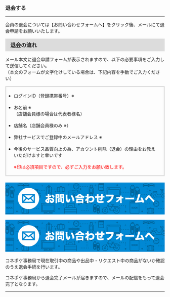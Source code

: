 <h3>退会する</h3>
<hr>

会員の退会については【お問い合わせフォームへ】をクリック後、メールにて退会申請をお願いいたします。

<div style="padding: 7px 15px; margin-top: 15px; margin-bottom: 15px; border: 1px solid #dcdcdc; background-color: #dcdcdc; font-size: 120%">
<strong>退会の流れ</strong>
</div>

メール本文に退会申請フォームが表示されますので、以下の必要事項をご入力して送信してください。  
（本文のフォームが文字化けしている場合は、下記内容を手動でご入力ください）

<div style="padding: 3px 15px 3px 0px; margin-top: 15px; margin-bottom: 20px; border: 3px solid #dcdcdc;">
<ul>
<li>ログインID（登録携帯番号）※</li>
<br>
<li>お名前 ※<br>
（店舗会員様の場合は代表者様名）</li>
<br>
<li>店舗名（店舗会員様のみ ※）</li>
<br>
<li>弊社サービスでご登録中のメールアドレス ※</li>
<br>
<li>今後のサービス品質向上の為、アカウント削除（退会）の理由をお教えいただけますと幸いです<br>
<br>
<font color="#ff0000">※印は必須項目ですので、必ずご入力をお願い致します。</font></li>
</ul>
</div>

<a href="mailto:cancel@conepoke.com?subject=退会申請&amp;body=%91%DE%89%EF%82%F0%82%B2%8A%F3%96%5D%82%CC%95%FB%82%CD%89%BA%8BL%82%CC%82%B2%93%FC%97%CD%82%F0%82%A8%8A%E8%82%A2%92v%82%B5%82%DC%82%B7%81B%0A%0A%81%A6%88%F3%82%CD%95K%90%7B%8D%80%96%DA%82%C5%82%B7%82%CC%82%C5%81A%95K%82%B8%82%B2%93%FC%97%CD%82%AD%82%BE%82%B3%82%A2%0A%0A---------------%0A%0A%81%9C%83%8D%83O%83C%83%93ID%81i%93o%98%5E%8Cg%91%D1%94%D4%8D%86%81j%81%A6%0A%0A%0A%81%9C%82%A8%96%BC%91O%20%81%A6%0A%81i%93X%95%DC%89%EF%88%F5%97l%82%CC%8F%EA%8D%87%82%CD%91%E3%95%5C%8E%D2%97l%96%BC%81j%0A%0A%0A%81%9C%93X%95%DC%96%BC%81i%93X%95%DC%89%EF%88%F5%97l%82%CC%82%DD%20%81%A6%81j%0A%0A%0A%81%9C%95%BE%8E%D0%83T%81%5B%83r%83X%82%C5%82%B2%93o%98%5E%92%86%82%CC%83%81%81%5B%83%8B%83A%83h%83%8C%83X%20%81%A6%0A%0A%0A%81%9C%8D%A1%8C%E3%82%CC%83T%81%5B%83r%83X%95i%8E%BF%8C%FC%8F%E3%82%CC%88%D7%81A%83A%83J%83E%83%93%83g%8D%ED%8F%9C%81i%91%DE%89%EF%81j%82%CC%97%9D%97R%82%F0%82%A8%8B%B3%82%A6%82%A2%82%BD%82%BE%82%AF%82%DC%82%B7%82%C6%8DK%82%A2%82%C5%82%B7%0A%0A%0A---------------%0A%0A%8F%E3%8BL%93%E0%97e%82%F0%82%B2%8BL%93%FC%8C%E3%81A%82%BB%82%CC%82%DC%82%DC%91%97%90M%82%B5%82%C4%82%AD%82%BE%82%B3%82%A2%81B"><img src="https://raw.githubusercontent.com/sendroidsFamily/useGuides/master/1.%E3%82%B3%E3%83%8D%E3%83%9D%E3%82%B1%E5%85%AC%E5%BC%8F%E3%82%AC%E3%82%A4%E3%83%89/%E5%88%9D%E3%82%81%E3%81%A6%E3%81%AE%E6%96%B9%E3%81%B8/images/mail1.jpg" alt="退会申請フォーム"></a>

<a href="mailto:cancel@conepoke.com?subject=退会申請&amp;body=%E9%80%80%E4%BC%9A%E3%82%92%E3%81%94%E5%B8%8C%E6%9C%9B%E3%81%AE%E6%96%B9%E3%81%AF%E4%B8%8B%E8%A8%98%E3%81%AE%E3%81%94%E5%85%A5%E5%8A%9B%E3%82%92%E3%81%8A%E9%A1%98%E3%81%84%E8%87%B4%E3%81%97%E3%81%BE%E3%81%99%E3%80%82%0A%0A%E2%80%BB%E5%8D%B0%E3%81%AF%E5%BF%85%E9%A0%88%E9%A0%85%E7%9B%AE%E3%81%A7%E3%81%99%E3%81%AE%E3%81%A7%E3%80%81%E5%BF%85%E3%81%9A%E3%81%94%E5%85%A5%E5%8A%9B%E3%81%8F%E3%81%A0%E3%81%95%E3%81%84%0A%0A---------------%0A%0A%E2%97%8F%E3%83%AD%E3%82%B0%E3%82%A4%E3%83%B3ID%EF%BC%88%E7%99%BB%E9%8C%B2%E6%90%BA%E5%B8%AF%E7%95%AA%E5%8F%B7%EF%BC%89%E2%80%BB%0A%0A%0A%E2%97%8F%E3%81%8A%E5%90%8D%E5%89%8D%20%E2%80%BB%0A%EF%BC%88%E5%BA%97%E8%88%97%E4%BC%9A%E5%93%A1%E6%A7%98%E3%81%AE%E5%A0%B4%E5%90%88%E3%81%AF%E4%BB%A3%E8%A1%A8%E8%80%85%E6%A7%98%E5%90%8D%EF%BC%89%0A%0A%0A%E2%97%8F%E5%BA%97%E8%88%97%E5%90%8D%EF%BC%88%E5%BA%97%E8%88%97%E4%BC%9A%E5%93%A1%E6%A7%98%E3%81%AE%E3%81%BF%20%E2%80%BB%EF%BC%89%0A%0A%0A%E2%97%8F%E5%BC%8A%E7%A4%BE%E3%82%B5%E3%83%BC%E3%83%93%E3%82%B9%E3%81%A7%E3%81%94%E7%99%BB%E9%8C%B2%E4%B8%AD%E3%81%AE%E3%83%A1%E3%83%BC%E3%83%AB%E3%82%A2%E3%83%89%E3%83%AC%E3%82%B9%20%E2%80%BB%0A%0A%0A%E2%97%8F%E4%BB%8A%E5%BE%8C%E3%81%AE%E3%82%B5%E3%83%BC%E3%83%93%E3%82%B9%E5%93%81%E8%B3%AA%E5%90%91%E4%B8%8A%E3%81%AE%E7%82%BA%E3%80%81%E3%82%A2%E3%82%AB%E3%82%A6%E3%83%B3%E3%83%88%E5%89%8A%E9%99%A4%EF%BC%88%E9%80%80%E4%BC%9A%EF%BC%89%E3%81%AE%E7%90%86%E7%94%B1%E3%82%92%E3%81%8A%E6%95%99%E3%81%88%E3%81%84%E3%81%9F%E3%81%A0%E3%81%91%E3%81%BE%E3%81%99%E3%81%A8%E5%B9%B8%E3%81%84%E3%81%A7%E3%81%99%0A%0A%0A---------------%0A%0A%E4%B8%8A%E8%A8%98%E5%86%85%E5%AE%B9%E3%82%92%E3%81%94%E8%A8%98%E5%85%A5%E5%BE%8C%E3%80%81%E3%81%9D%E3%81%AE%E3%81%BE%E3%81%BE%E9%80%81%E4%BF%A1%E3%81%97%E3%81%A6%E3%81%8F%E3%81%A0%E3%81%95%E3%81%84%E3%80%82"><img src="https://raw.githubusercontent.com/sendroidsFamily/useGuides/master/1.%E3%82%B3%E3%83%8D%E3%83%9D%E3%82%B1%E5%85%AC%E5%BC%8F%E3%82%AC%E3%82%A4%E3%83%89/%E5%88%9D%E3%82%81%E3%81%A6%E3%81%AE%E6%96%B9%E3%81%B8/images/mail1.jpg" alt="退会申請フォーム"></a>

コネポケ事務局で現在取引中の商品や出品中・リクエスト中の商品がないか確認のうえ退会手続を行います。

コネポケ事務局から退会完了メールが届きますので、メールの配信をもって退会完了となります。

<hr>

